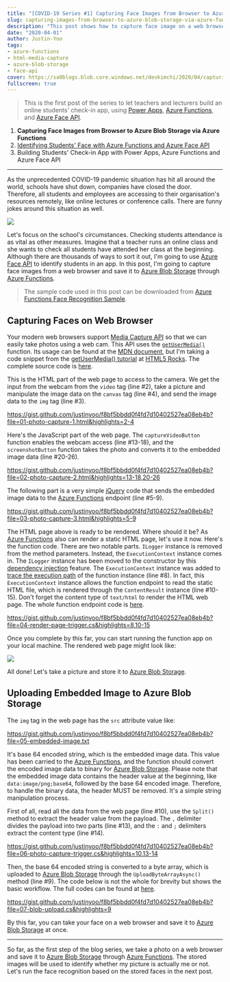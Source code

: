 ```yaml
---
title: "[COVID-19 Series #1] Capturing Face Images from Browser to Azure Blob Storage via Azure Functions"
slug: capturing-images-from-browser-to-azure-blob-storage-via-azure-functions
description: "This post shows how to capture face image on a web browser and save it to Azure Blob Storage through Azure Functions."
date: "2020-04-01"
author: Justin-Yoo
tags:
- azure-functions
- html-media-capture
- azure-blob-storage
- face-api
cover: https://sa0blogs.blob.core.windows.net/devkimchi/2020/04/capturing-images-from-browser-to-azure-blob-storage-via-azure-functions-00.png
fullscreen: true
---
```


> This is the first post of the series to let teachers and lecturers build an online students' check-in app, using [Power Apps][power apps], [Azure Functions][az func], and [Azure Face API][az cog faceapi].

1. **Capturing Face Images from Browser to Azure Blob Storage via Azure Functions**
2. [Identifying Students' Face with Azure Functions and Azure Face API][post series 2]
3. Building Students' Check-in App with Power Apps, Azure Functions and Azure Face API

---

As the unprecedented COVID-19 pandemic situation has hit all around the world, schools have shut down, companies have closed the door. Therefore, all students and employees are accessing to their organisation's resources remotely, like online lectures or conference calls. There are funny jokes around this situation as well.

![][image-02]

Let's focus on the school's circumstances. Checking students attendance is as vital as other measures. Imagine that a teacher runs an online class and she wants to check all students have attended her class at the beginning. Although there are thousands of ways to sort it out, I'm going to use [Azure Face API][az cog faceapi] to identify students in an app. In this post, I'm going to capture face images from a web browser and save it to [Azure Blob Storage][az storage blob] through [Azure Functions][az func].

> The sample code used in this post can be downloaded from [Azure Functions Face Recognition Sample][gh sample].


## Capturing Faces on Web Browser ##

Your modern web browsers support [Media Capture API][mdn media capture] so that we can easily take photos using a web cam. This API uses the [`getUserMedia()`][mdn getusermedia] function. Its usage can be found at the [MDN document][mdn getusermedia], but I'm taking a code snippet from the [getUserMedia() tutorial][html5rocks tutorial getusermedia] at [HTML5 Rocks][html5rocks tutorial]. The complete source code is [here][gh photocapture].

This is the HTML part of the web page to access to the camera. We get the input from the webcam from the `video` tag (line #2), take a picture and manipulate the image data on the `canvas` tag (line #4), and send the image data to the `img` tag (line #3).

https://gist.github.com/justinyoo/f8bf5bbdd0f4fd7d10402527ea08eb4b?file=01-photo-capture-1.html&highlights=2-4

Here's the JavaScript part of the web page. The `captureVideoButton` function enables the webcam access (line #13-18), and the `screenshotButton` function takes the photo and converts it to the embedded image data (line #20-26).

https://gist.github.com/justinyoo/f8bf5bbdd0f4fd7d10402527ea08eb4b?file=02-photo-capture-2.html&highlights=13-18,20-26

The following part is a very simple [jQuery][jq] code that sends the embedded image data to the [Azure Functions][az func] endpoint (line #5-9).

https://gist.github.com/justinyoo/f8bf5bbdd0f4fd7d10402527ea08eb4b?file=03-photo-capture-3.html&highlights=5-9

The HTML page above is ready to be rendered. Where should it be? As [Azure Functions][az func] also can render a static HTML page, let's use it now. Here's the function code. There are two notable parts. `ILogger` instance is removed from the method parameters. Instead, the `ExecutionContext` instance comes in. The `ILogger` instance has been moved to the constructor by this [dependency injection][az func di] feature. The `ExecutionContext` instance was added to [trace the execution path][az func executioncontext] of the function instance (line #8). In fact, this `ExecutionContext` instance allows the function endpoint to read the static HTML file, which is rendered through the `ContentResult` instance (line #10-15). Don't forget the content type of `text/html` to render the HTML web page. The whole function endpoint code is [here][gh trigger renderpage].

https://gist.github.com/justinyoo/f8bf5bbdd0f4fd7d10402527ea08eb4b?file=04-render-page-trigger.cs&highlights=8,10-15

Once you complete by this far, you can start running the function app on your local machine. The rendered web page might look like:

![][image-01]

All done! Let's take a picture and store it to [Azure Blob Storage][az storage blob].


## Uploading Embedded Image to Azure Blob Storage ##

The `img` tag in the web page has the `src` attribute value like:

https://gist.github.com/justinyoo/f8bf5bbdd0f4fd7d10402527ea08eb4b?file=05-embedded-image.txt

It's base 64 encoded string, which is the embedded image data. This value has been carried to the [Azure Functions][az func], and the function should convert the encoded image data to binary for [Azure Blob Storage][az storage blob]. Please note that the embedded image data contains the header value at the beginning, like `data:image/png;base64`, followed by the base 64 encoded image. Therefore, to handle the binary data, the header MUST be removed. It's a simple string manipulation process.

First of all, read all the data from the web page (line #10), use the `Split()` method to extract the header value from the payload. The `,` delimiter divides the payload into two parts (line #13), and the `:` and `;` delimiters extract the content type (line #14).

https://gist.github.com/justinyoo/f8bf5bbdd0f4fd7d10402527ea08eb4b?file=06-photo-capture-trigger.cs&highlights=10,13-14

Then, the base 64 encoded string is converted to a byte array, which is uploaded to [Azure Blob Storage][az storage blob] through the `UploadByteArrayAsync()` method (line #9). The code below is not the whole for brevity but shows the basic workflow. The full codes can be found at [here][gh trigger photocapture].

https://gist.github.com/justinyoo/f8bf5bbdd0f4fd7d10402527ea08eb4b?file=07-blob-upload.cs&highlights=9

By this far, you can take your face on a web browser and save it to [Azure Blob Storage][az storage blob] at once.

---

So far, as the first step of the blog series, we take a photo on a web browser and save it to [Azure Blob Storage][az storage blob] through [Azure Functions][az func]. The stored images will be used to identify whether my picture is actually me or not. Let's run the face recognition based on the stored faces in the next post.


[image-01]: https://sa0blogs.blob.core.windows.net/devkimchi/2020/04/capturing-images-from-browser-to-azure-blob-storage-via-azure-functions-01.png
[image-02]: https://sa0blogs.blob.core.windows.net/devkimchi/2020/04/capturing-images-from-browser-to-azure-blob-storage-via-azure-functions-02.jpeg

[post series 2]: /2020/04/08/identifying-faces-through-azure-functions-using-face-api

[gh sample]: https://github.com/devkimchi/Azure-Functions-Face-Recognition-Sample
[gh photocapture]: https://github.com/devkimchi/Azure-Functions-Face-Recognition-Sample/blob/master/src/FaceApiSample.FunctionApp/photo-capture.html
[gh trigger renderpage]: https://github.com/devkimchi/Azure-Functions-Face-Recognition-Sample/blob/master/src/FaceApiSample.FunctionApp/RenderPageHttpTrigger.cs
[gh trigger photocapture]: https://github.com/devkimchi/Azure-Functions-Face-Recognition-Sample/blob/master/src/FaceApiSample.FunctionApp/PhotoCaptureHttpTrigger.cs

[mdn media capture]: https://developer.mozilla.org/en/docs/Web/API/Media_Streams_API
[mdn getusermedia]: https://developer.mozilla.org/en/docs/Web/API/MediaDevices/getUserMedia

[html5rocks tutorial]: https://www.html5rocks.com/en/tutorials/
[html5rocks tutorial getusermedia]: https://www.html5rocks.com/en/tutorials/getusermedia/intro/

[jq]: https://jquery.com/

[az logapp]: https://docs.microsoft.com/azure/logic-apps/logic-apps-overview?WT.mc_id=devkimchicom-blog-juyoo
[az func]: https://docs.microsoft.com/azure/azure-functions/functions-overview?WT.mc_id=devkimchicom-blog-juyoo
[az func di]: https://docs.microsoft.com/azure/azure-functions/functions-dotnet-dependency-injection?WT.mc_id=devkimchicom-blog-juyoo
[az func executioncontext]: https://github.com/Azure/azure-functions-host/wiki/Retrieving-information-about-the-currently-running-function#net-languages-c-f-etc

[az storage blob]: https://docs.microsoft.com/azure/storage/blobs/storage-blobs-overview?WT.mc_id=devkimchicom-blog-juyoo

[az cog faceapi]: https://docs.microsoft.com/azure/cognitive-services/face/overview?WT.mc_id=devkimchicom-blog-juyoo

[power apps]: https://powerapps.microsoft.com/?WT.mc_id=devkimchicom-blog-juyoo
